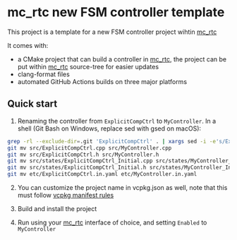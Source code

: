 # mc_rtc new FSM controller template

This project is a template for a new FSM controller project wihtin [mc_rtc]

It comes with:

- a CMake project that can build a controller in [mc_rtc], the project can be put within [mc_rtc] source-tree for easier updates
- clang-format files
- automated GitHub Actions builds on three major platforms

## Quick start

1. Renaming the controller from `ExplicitCompCtrl` to `MyController`. In a shell (Git Bash on Windows, replace sed with gsed on macOS):

```bash
grep -rl --exclude-dir=.git 'ExplicitCompCtrl' . | xargs sed -i -e's/ExplicitCompCtrl/MyController/g'
git mv src/ExplicitCompCtrl.cpp src/MyController.cpp
git mv src/ExplicitCompCtrl.h src/MyController.h
git mv src/states/ExplicitCompCtrl_Initial.cpp src/states/MyController_Initial.cpp
git mv src/states/ExplicitCompCtrl_Initial.h src/states/MyController_Initial.h
git mv etc/ExplicitCompCtrl.in.yaml etc/MyController.in.yaml
```

2. You can customize the project name in vcpkg.json as well, note that this must follow [vcpkg manifest rules](https://github.com/microsoft/vcpkg/blob/master/docs/users/manifests.md)

3. Build and install the project

4. Run using your [mc_rtc] interface of choice, and setting `Enabled` to `MyController`

[mc_rtc]: https://jrl-umi3218.github.io/mc_rtc/
